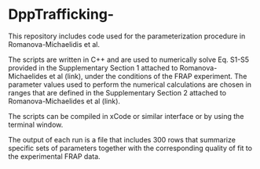 # DppTrafficking-
This repository includes code used for the parameterization procedure in Romanova-Michaelidis et al.

The scripts are written in C++ and are used to numerically solve Eq. S1-S5 provided in the Supplementary Section 1 attached to Romanova-Michaelides et al (link), under the conditions of the FRAP experiment. The parameter values used to perform the numerical calculations are chosen in ranges that are defined in the Supplementary Section 2 attached to Romanova-Michaelides et al (link).

The scripts can be compiled in xCode or similar interface or by using the terminal window.

The output of each run is a file that includes 300 rows that summarize specific sets of parameters together with the corresponding quality of fit to the experimental FRAP data. 

